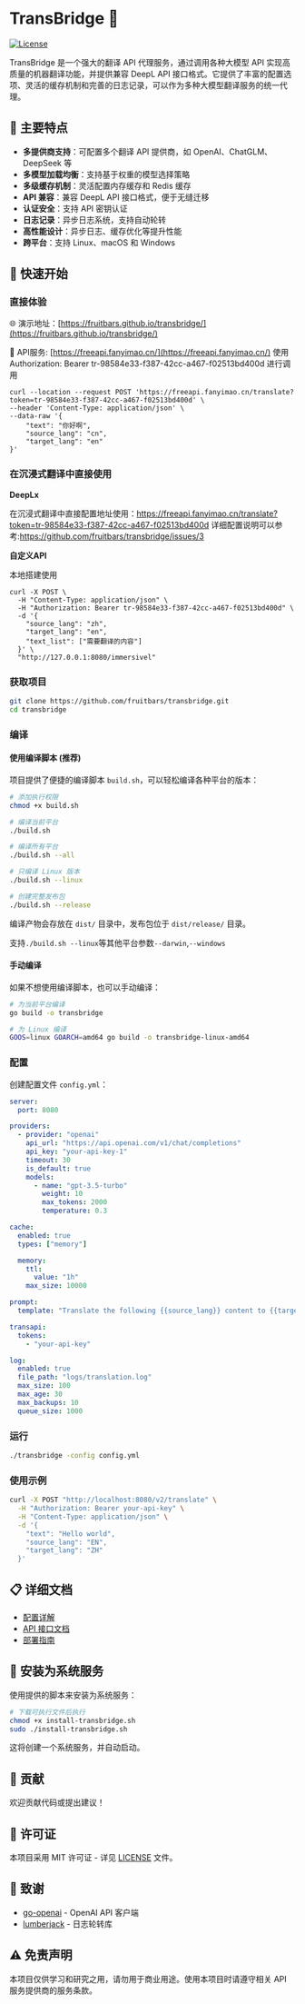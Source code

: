 # TransBridge 🌉

[![License](https://img.shields.io/badge/license-MIT-blue.svg)](LICENSE)

TransBridge 是一个强大的翻译 API 代理服务，通过调用各种大模型 API 实现高质量的机器翻译功能，并提供兼容 DeepL API 接口格式。它提供了丰富的配置选项、灵活的缓存机制和完善的日志记录，可以作为多种大模型翻译服务的统一代理。

## 🌟 主要特点

- **多提供商支持**：可配置多个翻译 API 提供商，如 OpenAI、ChatGLM、DeepSeek 等
- **多模型加载均衡**：支持基于权重的模型选择策略
- **多级缓存机制**：灵活配置内存缓存和 Redis 缓存
- **API 兼容**：兼容 DeepL API 接口格式，便于无缝迁移
- **认证安全**：支持 API 密钥认证
- **日志记录**：异步日志系统，支持自动轮转
- **高性能设计**：异步日志、缓存优化等提升性能
- **跨平台**：支持 Linux、macOS 和 Windows

## 🚀 快速开始

### 直接体验

🌐 演示地址：[https://fruitbars.github.io/transbridge/](https://fruitbars.github.io/transbridge/)

🔗 API服务: [https://freeapi.fanyimao.cn/](https://freeapi.fanyimao.cn/) 使用 Authorization: Bearer tr-98584e33-f387-42cc-a467-f02513bd400d 进行调用

```shell
curl --location --request POST 'https://freeapi.fanyimao.cn/translate?token=tr-98584e33-f387-42cc-a467-f02513bd400d' \
--header 'Content-Type: application/json' \
--data-raw '{
    "text": "你好啊",
    "source_lang": "cn",
    "target_lang": "en"
}'
```


### 在沉浸式翻译中直接使用
**DeepLx**

在沉浸式翻译中直接配置地址使用：https://freeapi.fanyimao.cn/translate?token=tr-98584e33-f387-42cc-a467-f02513bd400d
详细配置说明可以参考:https://github.com/fruitbars/transbridge/issues/3

**自定义API**

本地搭建使用
```shell
curl -X POST \
  -H "Content-Type: application/json" \
  -H "Authorization: Bearer tr-98584e33-f387-42cc-a467-f02513bd400d" \
  -d '{
    "source_lang": "zh",      
    "target_lang": "en",      
    "text_list": ["需要翻译的内容"] 
  }' \
  "http://127.0.0.1:8080/immersivel"
```


### 获取项目
```bash
git clone https://github.com/fruitbars/transbridge.git
cd transbridge
```

### 编译

#### 使用编译脚本 (推荐)

项目提供了便捷的编译脚本 `build.sh`，可以轻松编译各种平台的版本：

```bash
# 添加执行权限
chmod +x build.sh

# 编译当前平台
./build.sh

# 编译所有平台
./build.sh --all

# 只编译 Linux 版本
./build.sh --linux

# 创建完整发布包
./build.sh --release
```

编译产物会存放在 `dist/` 目录中，发布包位于 `dist/release/` 目录。

支持`./build.sh --linux`等其他平台参数`--darwin`,`--windows`

#### 手动编译

如果不想使用编译脚本，也可以手动编译：

```bash
# 为当前平台编译
go build -o transbridge

# 为 Linux 编译
GOOS=linux GOARCH=amd64 go build -o transbridge-linux-amd64
```

### 配置
创建配置文件 `config.yml`：
```yaml
server:
  port: 8080

providers:
  - provider: "openai"
    api_url: "https://api.openai.com/v1/chat/completions"
    api_key: "your-api-key-1"
    timeout: 30
    is_default: true
    models:
      - name: "gpt-3.5-turbo"
        weight: 10
        max_tokens: 2000
        temperature: 0.3

cache:
  enabled: true
  types: ["memory"]

  memory:
    ttl:
      value: "1h"
    max_size: 10000

prompt:
  template: "Translate the following {{source_lang}} content to {{target_lang}}: {{input}}"

transapi:
  tokens:
    - "your-api-key"

log:
  enabled: true
  file_path: "logs/translation.log"
  max_size: 100
  max_age: 30
  max_backups: 10
  queue_size: 1000
```

### 运行
```bash
./transbridge -config config.yml
```

### 使用示例
```bash
curl -X POST "http://localhost:8080/v2/translate" \
  -H "Authorization: Bearer your-api-key" \
  -H "Content-Type: application/json" \
  -d '{
    "text": "Hello world",
    "source_lang": "EN",
    "target_lang": "ZH"
  }'
```

## 📋 详细文档

- [配置详解](docs/CONFIGURATION.md)
- [API 接口文档](docs/API.md)
- [部署指南](docs/DEPLOYMENT.md)

## 🔧 安装为系统服务

使用提供的脚本来安装为系统服务：

```bash
# 下载可执行文件后执行
chmod +x install-transbridge.sh
sudo ./install-transbridge.sh
```

这将创建一个系统服务，并自动启动。

## 🤝 贡献

欢迎贡献代码或提出建议！

## 📜 许可证

本项目采用 MIT 许可证 - 详见 [LICENSE](LICENSE) 文件。

## 🙏 致谢

- [go-openai](https://github.com/sashabaranov/go-openai) - OpenAI API 客户端
- [lumberjack](https://github.com/natefinch/lumberjack) - 日志轮转库

## ⚠️ 免责声明

本项目仅供学习和研究之用，请勿用于商业用途。使用本项目时请遵守相关 API 服务提供商的服务条款。